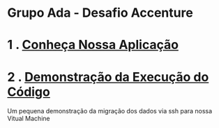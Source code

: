 # Grupo Ada - Desafio Accenture 

<h1>1 . <a href='https://github.com/LutherNogueira/Accenture-Grupo-Ada/wiki'>Conheça Nossa Aplicação</a></h1>

<h1>2 . <a href='https://www.youtube.com/watch?v=mwUfiw927jw'>Demonstração da Execução do Código</a></h1>
Um pequena demonstração da migração dos dados via ssh para nossa Vitual Machine
